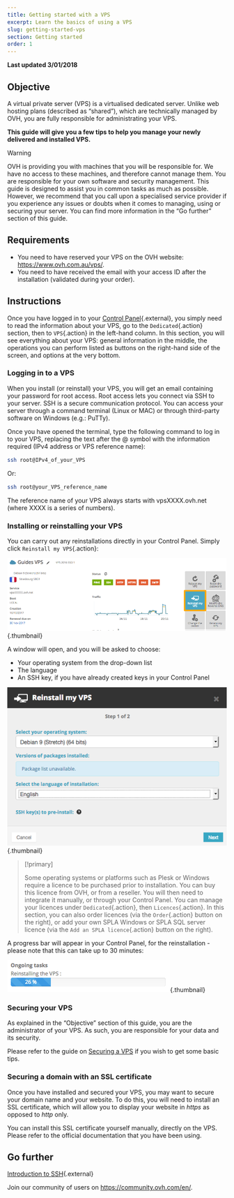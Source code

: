 ```yaml
---
title: Getting started with a VPS
excerpt: Learn the basics of using a VPS
slug: getting-started-vps
section: Getting started
order: 1
---
```


**Last updated 3/01/2018**
 
## Objective

A virtual private server (VPS) is a virtualised dedicated server. Unlike web hosting plans (described as “shared”), which are technically managed by OVH, you are fully responsible for administrating your VPS.

**This guide will give you a few tips to help you manage your newly delivered and installed VPS.**


> [!warning]
>
> OVH is providing you with machines that you will be responsible for. We have no access to these machines, and therefore cannot manage them. You are responsible for your own software and security management. This guide is designed to assist you in common tasks as much as possible. However, we recommend that you call upon a specialised service provider if you experience any issues or doubts when it comes to managing, using or securing your server. You can find more information in the “Go further” section of this guide.
> 


## Requirements

- You need to have reserved your VPS on the OVH website: <https://www.ovh.com.au/vps/>.
- You need to have received the email with your access ID after the installation (validated during your order).


## Instructions

Once you have logged in to your [Control Panel](https://ca.ovh.com/auth/){.external}, you simply need to read the information about your VPS, go to the `Dedicated`{.action} section, then to `VPS`{.action} in the left-hand column. In this section, you will see everything about your VPS: general information in the middle, the operations you can perform listed as buttons on the right-hand side of the screen, and options at the very bottom.

### Logging in to a VPS

When you install (or reinstall) your VPS, you will get an email containing your password for root access. Root access lets you connect via SSH to your server. SSH is a secure communication protocol. You can access your server through a command terminal (Linux or MAC) or through third-party software on Windows (e.g.: PuTTy).

Once you have opened the terminal, type the following command to log in to your VPS, replacing the text after the @ symbol with the information required (IPv4 address or VPS reference name):

```sh
ssh root@IPv4_of_your_VPS
```

Or:

```sh
ssh root@your_VPS_reference_name
```

The reference name of your VPS always starts with vpsXXXX.ovh.net (where XXXX is a series of numbers).


### Installing or reinstalling your VPS

You can carry out any reinstallations directly in your Control Panel. Simply click `Reinstall my VPS`{.action}:

![Reinstalling the VPS](images/reinstall_manager.png){.thumbnail}

A window will open, and you will be asked to choose:

- Your operating system from the drop-down list
- The language
- An SSH key, if you have already created keys in your Control Panel


![Reinstallation menu](images/reinstall_menu.png){.thumbnail}

> [!primary]
>
> Some operating systems or platforms such as Plesk or Windows require a licence to be purchased prior to installation. You can buy this licence from OVH, or from a reseller. You will then need to integrate it manually, or through your Control Panel. You can manage your licences under `Dedicated`{.action}, then `Licences`{.action}.
In this section, you can also order licences (via the `Order`{.action} button on the right), or add your own SPLA Windows or SPLA SQL server licence (via the `Add an SPLA licence`{.action} button on the right).
> 

A progress bar will appear in your Control Panel, for the reinstallation - please note that this can take up to 30 minutes:

![Reinstallation progress](images/reinstall_task.png){.thumbnail}


### Securing your VPS

As explained in the “Objective” section of this guide, you are the administrator of your VPS. As such, you are responsible for your data and its security.

Please refer to the guide on [Securing a VPS](https://docs.ovh.com/au/en/vps/tips-for-securing-a-vps/) if you wish to get some basic tips.


### Securing a domain with an SSL certificate

Once you have installed and secured your VPS, you may want to secure your domain name and your website. To do this, you will need to install an SSL certificate, which will allow you to display your website in *https* as opposed to *http* only.

You can install this SSL certificate yourself manually, directly on the VPS. Please refer to the official documentation that you have been using.

## Go further

[Introduction to SSH](https://docs.ovh.com/au/en/dedicated/ssh-introduction/){.external}

Join our community of users on <https://community.ovh.com/en/>.